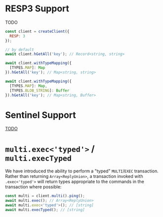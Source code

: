 # RESP3 Support

TODO

```javascript
const client = createClient({
  RESP: 3
});
```

```javascript
// by default
await client.hGetAll('key'); // Record<string, string>

await client.withTypeMapping({
  [TYPES.MAP]: Map
}).hGetAll('key'); // Map<string, string>

await client.withTypeMapping({
  [TYPES.MAP]: Map,
  [TYPES.BLOB_STRING]: Buffer
}).hGetAll('key'); // Map<string, Buffer>
```

# Sentinel Support

[TODO](./sentinel.md)

# `multi.exec<'typed'>` / `multi.execTyped`

We have introduced the ability to perform a "typed" `MULTI`/`EXEC` transaction. Rather than returning `Array<ReplyUnion>`, a transaction invoked with `.exec<'typed'>` will return types appropriate to the commands in the transaction where possible:

```javascript
const multi = client.multi().ping();
await multi.exec(); // Array<ReplyUnion>
await multi.exec<'typed'>(); // [string]
await multi.execTyped(); // [string]
```
